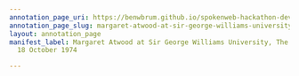 ```yaml
---
annotation_page_uri: https://benwbrum.github.io/spokenweb-hackathon-development-noterms/annotations/margaret-atwood-at-sir-george-williams-university-the-poetry-series-18-october-1974-canvas-1-audience-member-8.json
annotation_page_slug: margaret-atwood-at-sir-george-williams-university-the-poetry-series-18-october-1974-canvas-1-audience-member-8
layout: annotation_page
manifest_label: Margaret Atwood at Sir George Williams University, The Poetry Series,
  18 October 1974

---
```

